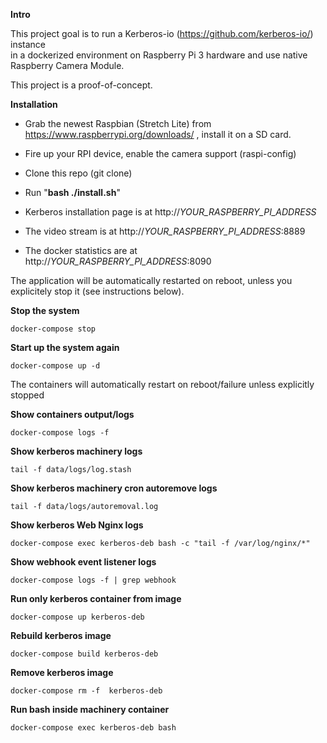 **Intro**

This project goal is to run a Kerberos-io (https://github.com/kerberos-io/) instance  
in a dockerized environment on Raspberry Pi 3 hardware and use native Raspberry Camera Module.

This project is a proof-of-concept.  


**Installation**

* Grab the newest Raspbian (Stretch Lite) from https://www.raspberrypi.org/downloads/ , install it on a SD card.
* Fire up your RPI device, enable the camera support (raspi-config)
* Clone this repo (git clone)
* Run "**bash ./install.sh**"

* Kerberos installation page is at http://_YOUR_RASPBERRY_PI_ADDRESS_    
* The video stream is at http://_YOUR_RASPBERRY_PI_ADDRESS_:8889   
* The docker statistics are at http://_YOUR_RASPBERRY_PI_ADDRESS_:8090   

The application will be automatically restarted on reboot, unless you explicitely stop it (see instructions below).


**Stop the system**
`````
docker-compose stop 
`````

**Start up the system again**

`````
docker-compose up -d 
`````

The containers will automatically restart on reboot/failure unless explicitly stopped 


**Show containers output/logs**
`````
docker-compose logs -f 
`````

**Show kerberos machinery logs**
`````
tail -f data/logs/log.stash
`````

**Show kerberos machinery cron autoremove logs**
`````
tail -f data/logs/autoremoval.log
`````

**Show kerberos Web Nginx logs**
`````
docker-compose exec kerberos-deb bash -c "tail -f /var/log/nginx/*"
`````

**Show webhook event listener logs**
`````
docker-compose logs -f | grep webhook
`````

**Run only kerberos container from image**
`````
docker-compose up kerberos-deb
`````

**Rebuild kerberos image**
`````
docker-compose build kerberos-deb
`````

**Remove kerberos image**
`````
docker-compose rm -f  kerberos-deb
`````

**Run bash inside machinery container**
`````
docker-compose exec kerberos-deb bash
`````


